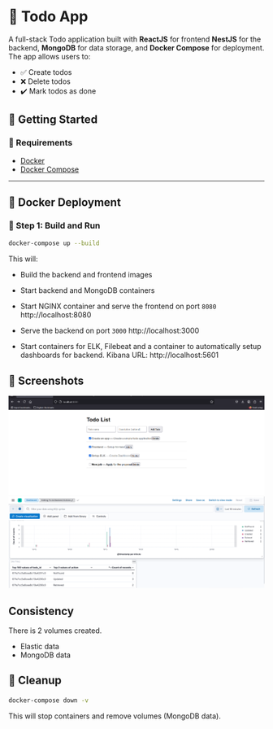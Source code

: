 # 📝 Todo App

A full-stack Todo application built with **ReactJS** for frontend **NestJS** for the backend, **MongoDB** for data storage, and **Docker Compose** for deployment. The app allows users to:

- ✅ Create todos
- ❌ Delete todos
- ✔️ Mark todos as done



## 🚀 Getting Started

### 🧰 Requirements

- [Docker](https://www.docker.com/)
- [Docker Compose](https://docs.docker.com/compose/)


---

## 🐳 Docker Deployment

### 🔧 Step 1: Build and Run

```bash
docker-compose up --build
```

This will:
- Build the backend and frontend images 
- Start backend and MongoDB containers
- Start NGINX container and serve the frontend on port `8080` 
  http://localhost:8080
- Serve the backend on port `3000` 
  http://localhost:3000

- Start containers for ELK, Filebeat and a container to automatically setup dashboards for backend. Kibana URL: http://localhost:5601



## 📸 Screenshots

![alt text](image-1.png)
![alt text](image.png)



## Consistency

There is 2 volumes created.
 - Elastic data
 - MongoDB data




## 🧹 Cleanup

```bash
docker-compose down -v
```

This will stop containers and remove volumes (MongoDB data).
